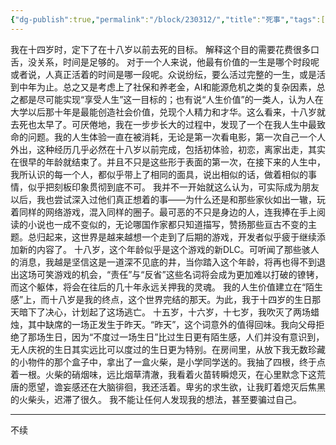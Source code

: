 ```yaml
---
{"dg-publish":true,"permalink":"/block/230312/","title":"死事","tags":["fiction"],"created":"2024-03-12T00:40:49.785+08:00","updated":"2024-03-12T23:01:42.655+08:00"}
---
```



我在十四岁时，定下了在十八岁以前去死的目标。
解释这个目的需要花费很多口舌，没关系，时间是足够的。
对于一个人来说，他最有价值的一生是哪个时段呢或者说，人真正活着的时间是哪一段呢。众说纷纭，要么活过完整的一生，或是活到中年为止。总之又是考虑上了社保和养老金，AI和能源危机之类的复杂因素，总之都是尽可能实现“享受人生”这一目标的；也有说“人生价值”的一类人，认为人在大学以后那十年是最能创造社会价值，兑现个人精力和才华。这么看来，十八岁就去死也太早了。可厌倦地，我在一步步长大的过程中，发现了一个在我人生中最致命的问题。我的人生体验一直在被消耗，无论是第一次看电影，第一次自己一个人外出，这种经历几乎必然在十八岁以前完成，包括初体验，初恋，离家出走，其实在很早的年龄就结束了。并且不只是这些形于表面的第一次，在接下来的人生中，我所认识的每一个人，都似乎带上了相同的面具，说出相似的话，做着相似的事情，似乎把刻板印象贯彻到底不可。
我并不一开始就这么认为，可实际成为朋友以后，我也尝试深入过他们真正想着的事——为什么还是和那些家伙如出一辙，玩着同样的网络游戏，混入同样的圈子。最可恶的不只是身边的人，连我捧在手上阅读的小说也一成不变似的，无论哪国作家都只知道描写，赞扬那些亘古不变的主题。总归起来，这世界是越来越想一个走到了后期的游戏，开发者似乎疲于继续添加新的内容了。
十八岁，这个年龄似乎是这个游戏的新DLC。可听闻了那些骇人的消息，我越是坚信这是一道深不见底的井，当你踏入这个年龄，将再也得不到退出这场可笑游戏的机会，“责任”与“反省”这些名词将会成为更加难以打破的镣铐，而这个躯体，将会在往后的几十年永远关押我的灵魂。
我的人生价值建立在“陌生感”上，而十八岁是我的终点，这个世界完结的那天。为此，我于十四岁的生日那天暗下了决心，计划起了这场逃亡。
十五岁，十六岁，十七岁，我吹灭了两场蜡烛，其中缺席的一场正发生于昨天。“昨天”，这个词意外的值得回味。我向父母拒绝了那场生日，因为“不度过一场生日”比过生日更有陌生感，人们并没有意识到，无人庆祝的生日其实远比可以度过的生日更为特别。在房间里，从放下我无数珍藏的小物件的那个盒子中，拿出了一盒火柴，是小学同学送的。我抽了四根，终于点着一根。火柴的硝烟味，远比烟草清澈，我看着火苗转瞬熄灭，在心里默念下这荒唐的愿望，谵妄感还在大脑徘徊，我还活着。卑劣的求生欲，让我盯着熄灭后焦黑的火柴头，迟滞了很久。
我不能让任何人发现我的想法，甚至要骗过自己。

---
不续